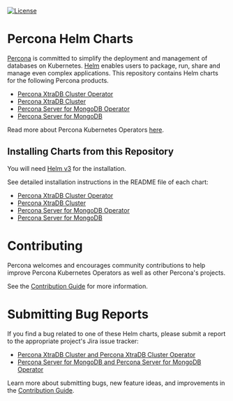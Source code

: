 [![License](https://img.shields.io/badge/License-Apache%202.0-blue.svg)](https://opensource.org/licenses/Apache-2.0)

# Percona Helm Charts

[Percona](https://www.percona.com/) is committed to simplify the deployment and management of databases on Kubernetes. [Helm](https://helm.sh/) enables users to package, run, share and manage even complex applications.
This repository contains Helm charts for the following Percona products.

* [Percona XtraDB Cluster Operator](charts/pxc-operator/)
* [Percona XtraDB Cluster](charts/pxc-db/)
* [Percona Server for MongoDB Operator](charts/psmdb-operator/)
* [Percona Server for MongoDB](charts/psmdb-db/)

Read more about Percona Kubernetes Operators [here](https://www.percona.com/software/percona-kubernetes-operators).

## Installing Charts from this Repository

You will need [Helm v3](https://github.com/helm/helm) for the installation.

See detailed installation instructions in the README file of each chart:

* [Percona XtraDB Cluster Operator](charts/pxc-operator/README.md)
* [Percona XtraDB Cluster](charts/pxc-db/README.md)
* [Percona Server for MongoDB Operator](charts/psmdb-operator/README.md)
* [Percona Server for MongoDB](charts/psmdb-db/README.md)

# Contributing

Percona welcomes and encourages community contributions to help improve Percona Kubernetes Operators as well as other Percona's projects.

See the [Contribution Guide](CONTRIBUTING.md) for more information.

# Submitting Bug Reports

If you find a bug related to one of these Helm charts, please submit a report to the appropriate project's Jira issue tracker:

* [Percona XtraDB Cluster and Percona XtraDB Cluster Operator](https://jira.percona.com/projects/K8SPXC/)
* [Percona Server for MongoDB and Percona Server for MongoDB Operator](https://jira.percona.com/projects/K8SPSMDB)

Learn more about submitting bugs, new feature ideas, and improvements in the [Contribution Guide](CONTRIBUTING.md).
